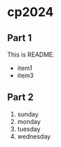 # cp2024

## Part 1
This is README.
- item1
- item3 

## Part 2
1. sunday
1. monday
1. tuesday
1. wednesday
